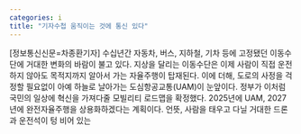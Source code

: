 ```yaml
---
categories: i
title: "기자수첩 움직이는 것에 통신 있다"
---
```

[정보통신신문=차종환기자] 수십년간 자동차, 버스, 지하철, 기차 등에 고정됐던 이동수단에 거대한 변화의 바람이 불고 있다. 지상을 달리는 이동수단은 이제 사람이 직접 운전하지 않아도 목적지까지 알아서 가는 자율주행이 탑재된다. 이에 더해, 도로의 사정을 걱정할 필요없이 아예 하늘로 날아가는 도심항공교통(UAM)이 눈앞이다. 정부가 이처럼 국민의 일상에 혁신을 가져다줄 모빌리티 로드맵을 확정했다. 2025년에 UAM, 2027년에 완전자율주행을 상용화하겠다는 계획이다. 언뜻, 사람을 태우고 다닐 거대한 드론과 운전석이 텅 비어 있는
